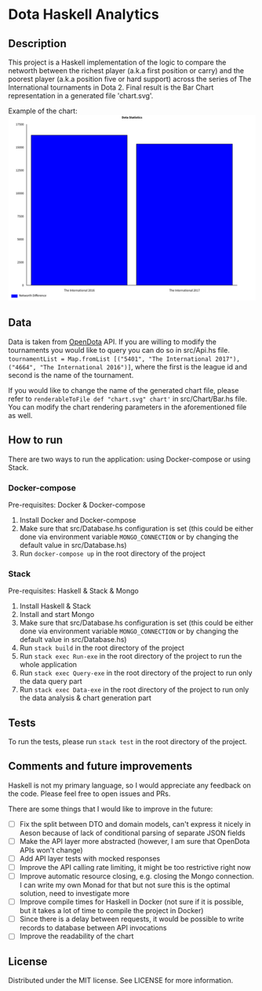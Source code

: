 # Dota Haskell Analytics

## Description

This project is a Haskell implementation of the logic to compare the networth between the richest player (a.k.a first position or carry) and the poorest player (a.k.a position five or hard support) across the series of The International tournaments in Dota 2. 
Final result is the Bar Chart representation in a generated file 'chart.svg'.

Example of the chart:
![alt text](https://github.com/Emulebest/DotaHaskellAnalytics/blob/master/sample_chart.svg?raw=True)

## Data

Data is taken from [OpenDota](https://www.opendota.com/) API.
If you are willing to modify the tournaments you would like to query you can do so in src/Api.hs file. `tournamentList = Map.fromList [("5401", "The International 2017"), ("4664", "The International 2016")]`, where the first is the league id and second is the name of the tournament.

If you would like to change the name of the generated chart file, please refer to `renderableToFile def "chart.svg" chart'` in src/Chart/Bar.hs file. You can modify the chart rendering parameters in the aforementioned file as well.

## How to run

There are two ways to run the application: using Docker-compose or using Stack.


### Docker-compose

Pre-requisites: Docker & Docker-compose

1) Install Docker and Docker-compose
2) Make sure that src/Database.hs configuration is set (this could be either done via environment variable `MONGO_CONNECTION` or by changing the default value in src/Database.hs)
3) Run `docker-compose up` in the root directory of the project

### Stack

Pre-requisites: Haskell & Stack & Mongo

1) Install Haskell & Stack
2) Install and start Mongo
3) Make sure that src/Database.hs configuration is set (this could be either done via environment variable `MONGO_CONNECTION` or by changing the default value in src/Database.hs)
4) Run `stack build` in the root directory of the project
5) Run `stack exec Run-exe` in the root directory of the project to run the whole application
6) Run `stack exec Query-exe` in the root directory of the project to run only the data query part
7) Run `stack exec Data-exe` in the root directory of the project to run only the data analysis & chart generation part

## Tests

To run the tests, please run `stack test` in the root directory of the project.

## Comments and future improvements

Haskell is not my primary language, so I would appreciate any feedback on the code. Please feel free to open issues and PRs.

There are some things that I would like to improve in the future:
- [ ] Fix the split between DTO and domain models, can't express it nicely in Aeson because of lack of conditional parsing of separate JSON fields
- [ ] Make the API layer more abstracted (however, I am sure that OpenDota APIs won't change)
- [ ] Add API layer tests with mocked responses
- [ ] Improve the API calling rate limiting, it might be too restrictive right now
- [ ] Improve automatic resource closing, e.g. closing the Mongo connection. I can write my own Monad for that but not sure this is the optimal solution, need to investigate more
- [ ] Improve compile times for Haskell in Docker (not sure if it is possible, but it takes a lot of time to compile the project in Docker)
- [ ] Since there is a delay between requests, it would be possible to write records to database between API invocations
- [ ] Improve the readability of the chart

## License

Distributed under the MIT license. See LICENSE for more information.